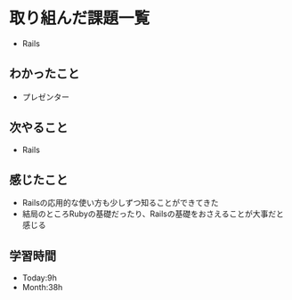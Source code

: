 # 取り組んだ課題一覧
- Rails
## わかったこと
- プレゼンター
## 次やること
- Rails
## 感じたこと
- Railsの応用的な使い方も少しずつ知ることができてきた
- 結局のところRubyの基礎だったり、Railsの基礎をおさえることが大事だと感じる
## 学習時間
- Today:9h
- Month:38h
